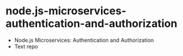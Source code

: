# node.js-microservices-authentication-and-authorization
- Node.js Microservices: Authentication and Authorization
- Text repo